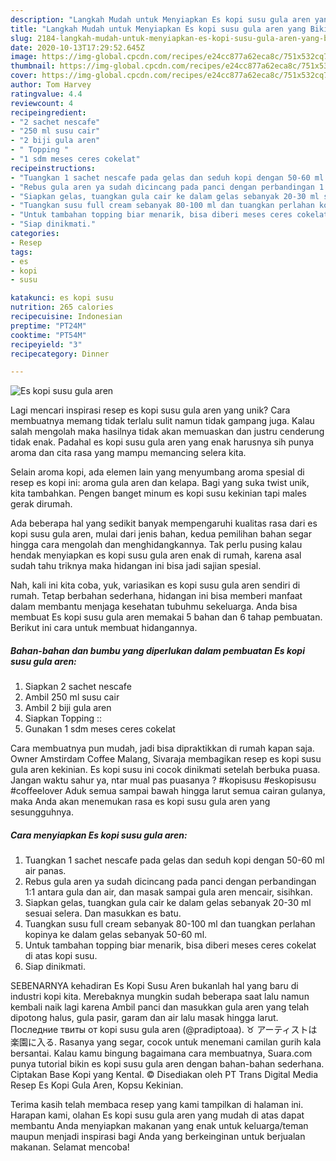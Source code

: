 ```yaml
---
description: "Langkah Mudah untuk Menyiapkan Es kopi susu gula aren yang Bikin Ngiler"
title: "Langkah Mudah untuk Menyiapkan Es kopi susu gula aren yang Bikin Ngiler"
slug: 2184-langkah-mudah-untuk-menyiapkan-es-kopi-susu-gula-aren-yang-bikin-ngiler
date: 2020-10-13T17:29:52.645Z
image: https://img-global.cpcdn.com/recipes/e24cc877a62eca8c/751x532cq70/es-kopi-susu-gula-aren-foto-resep-utama.jpg
thumbnail: https://img-global.cpcdn.com/recipes/e24cc877a62eca8c/751x532cq70/es-kopi-susu-gula-aren-foto-resep-utama.jpg
cover: https://img-global.cpcdn.com/recipes/e24cc877a62eca8c/751x532cq70/es-kopi-susu-gula-aren-foto-resep-utama.jpg
author: Tom Harvey
ratingvalue: 4.4
reviewcount: 4
recipeingredient:
- "2 sachet nescafe"
- "250 ml susu cair"
- "2 biji gula aren"
- " Topping "
- "1 sdm meses ceres cokelat"
recipeinstructions:
- "Tuangkan 1 sachet nescafe pada gelas dan seduh kopi dengan 50-60 ml air panas."
- "Rebus gula aren ya sudah dicincang pada panci dengan perbandingan 1:1 antara gula dan air, dan masak sampai gula aren mencair, sisihkan."
- "Siapkan gelas, tuangkan gula cair ke dalam gelas sebanyak 20-30 ml sesuai selera. Dan masukkan es batu."
- "Tuangkan susu full cream sebanyak 80-100 ml dan tuangkan perlahan kopinya ke dalam gelas sebanyak 50-60 ml."
- "Untuk tambahan topping biar menarik, bisa diberi meses ceres cokelat di atas kopi susu."
- "Siap dinikmati."
categories:
- Resep
tags:
- es
- kopi
- susu

katakunci: es kopi susu 
nutrition: 265 calories
recipecuisine: Indonesian
preptime: "PT24M"
cooktime: "PT54M"
recipeyield: "3"
recipecategory: Dinner

---
```



![Es kopi susu gula aren](https://img-global.cpcdn.com/recipes/e24cc877a62eca8c/751x532cq70/es-kopi-susu-gula-aren-foto-resep-utama.jpg)

Lagi mencari inspirasi resep es kopi susu gula aren yang unik? Cara membuatnya memang tidak terlalu sulit namun tidak gampang juga. Kalau salah mengolah maka hasilnya tidak akan memuaskan dan justru cenderung tidak enak. Padahal es kopi susu gula aren yang enak harusnya sih punya aroma dan cita rasa yang mampu memancing selera kita.

Selain aroma kopi, ada elemen lain yang menyumbang aroma spesial di resep es kopi ini: aroma gula aren dan kelapa. Bagi yang suka twist unik, kita tambahkan. Pengen banget minum es kopi susu kekinian tapi males gerak dirumah.

Ada beberapa hal yang sedikit banyak mempengaruhi kualitas rasa dari es kopi susu gula aren, mulai dari jenis bahan, kedua pemilihan bahan segar hingga cara mengolah dan menghidangkannya. Tak perlu pusing kalau hendak menyiapkan es kopi susu gula aren enak di rumah, karena asal sudah tahu triknya maka hidangan ini bisa jadi sajian spesial.


Nah, kali ini kita coba, yuk, variasikan es kopi susu gula aren sendiri di rumah. Tetap berbahan sederhana, hidangan ini bisa memberi manfaat dalam membantu menjaga kesehatan tubuhmu sekeluarga. Anda bisa membuat Es kopi susu gula aren memakai 5 bahan dan 6 tahap pembuatan. Berikut ini cara untuk membuat hidangannya.

<!--inarticleads1-->

##### Bahan-bahan dan bumbu yang diperlukan dalam pembuatan Es kopi susu gula aren:

1. Siapkan 2 sachet nescafe
1. Ambil 250 ml susu cair
1. Ambil 2 biji gula aren
1. Siapkan  Topping ::
1. Gunakan 1 sdm meses ceres cokelat


Cara membuatnya pun mudah, jadi bisa dipraktikkan di rumah kapan saja. Owner Amstirdam Coffee Malang, Sivaraja membagikan resep es kopi susu gula aren kekinian. Es kopi susu ini cocok dinikmati setelah berbuka puasa. Jangan waktu sahur ya, ntar mual pas puasanya ? #kopisusu #eskopisusu #coffeelover Aduk semua sampai bawah hingga larut semua cairan gulanya, maka Anda akan menemukan rasa es kopi susu gula aren yang sesungguhnya. 

<!--inarticleads2-->

##### Cara menyiapkan Es kopi susu gula aren:

1. Tuangkan 1 sachet nescafe pada gelas dan seduh kopi dengan 50-60 ml air panas.
1. Rebus gula aren ya sudah dicincang pada panci dengan perbandingan 1:1 antara gula dan air, dan masak sampai gula aren mencair, sisihkan.
1. Siapkan gelas, tuangkan gula cair ke dalam gelas sebanyak 20-30 ml sesuai selera. Dan masukkan es batu.
1. Tuangkan susu full cream sebanyak 80-100 ml dan tuangkan perlahan kopinya ke dalam gelas sebanyak 50-60 ml.
1. Untuk tambahan topping biar menarik, bisa diberi meses ceres cokelat di atas kopi susu.
1. Siap dinikmati.


SEBENARNYA kehadiran Es Kopi Susu Aren bukanlah hal yang baru di industri kopi kita. Merebaknya mungkin sudah beberapa saat lalu namun kembali naik lagi karena Ambil panci dan masukkan gula aren yang telah dipotong halus, gula pasir, garam dan air lalu masak hingga larut. Последние твиты от kopi susu gula aren (@pradiptoaa). ♉ アーティストは楽園に入る. Rasanya yang segar, cocok untuk menemani camilan gurih kala bersantai. Kalau kamu bingung bagaimana cara membuatnya, Suara.com punya tutorial bikin es kopi susu gula aren dengan bahan-bahan sederhana. Ciptakan Base Kopi yang Kental. © Disediakan oleh PT Trans Digital Media Resep Es Kopi Gula Aren, Kopsu Kekinian. 

Terima kasih telah membaca resep yang kami tampilkan di halaman ini. Harapan kami, olahan Es kopi susu gula aren yang mudah di atas dapat membantu Anda menyiapkan makanan yang enak untuk keluarga/teman maupun menjadi inspirasi bagi Anda yang berkeinginan untuk berjualan makanan. Selamat mencoba!
